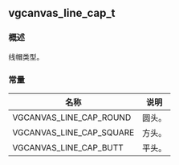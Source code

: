 ## vgcanvas\_line\_cap\_t
### 概述
线帽类型。
### 常量
<p id="vgcanvas_line_cap_t_consts">

| 名称 | 说明 | 
| -------- | ------- | 
| VGCANVAS\_LINE\_CAP\_ROUND | 圆头。 |
| VGCANVAS\_LINE\_CAP\_SQUARE | 方头。 |
| VGCANVAS\_LINE\_CAP\_BUTT | 平头。 |
